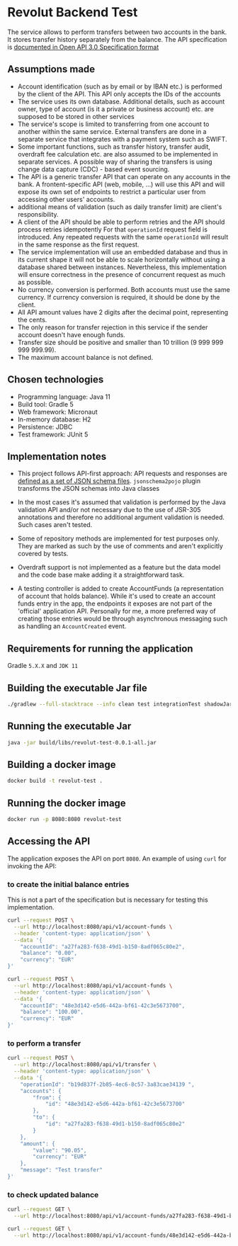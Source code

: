 # Revolut Backend Test

The service allows to perform transfers between two accounts in the bank. It stores
transfer history separately from the balance.
The API specification is [documented in Open API 3.0 Specification format](./specs/account-funds-service.oas3.yml)
 

## Assumptions made

- Account identification (such as by email or by IBAN etc.) is performed by the client of the API. 
  This API only accepts the IDs of the accounts
- The service uses its own database. Additional details, such as account owner, type of account (is
  it a private or business account) etc. are supposed to be stored in other services
- The service's scope is limited to transferring from one account to another within the same service.
  External transfers are done in a separate service that integrates with a payment system such as SWIFT.
- Some important functions, such as transfer history, transfer audit, overdraft fee calculation etc. 
  are also assumed to be implemented in separate services. A possible way of sharing the transfers is using 
  change data capture (CDC) - based event sourcing.
- The API is a generic transfer API that can operate on any accounts in the bank.
  A frontent-specific API (web, mobile, ...) will use this API and will expose its own set of endpoints
  to restrict a particular user from accessing other users' accounts.
- additional means of validation (such as daily transfer limit) are client's responsibility.
- A client of the API should be able to perform retries and the API should process retries idempotently
  For that `operationId` request field is introduced. Any repeated requests with the same `operationId`
  will result in the same response as the first request.
- The service implementation will use an embedded database and thus in its current shape it will not 
  be able to scale horizontally without using a database shared between instances. Nevertheless,
  this implementation will ensure correctness in the presence of concurrent request as much as possible.
- No currency conversion is performed. Both accounts must use the same currency.
  If currency conversion is required, it should be done by the client.
- All API amount values have 2 digits after the decimal point, representing the cents.
- The only reason for transfer rejection in this service if the sender account doesn't have
  enough funds.
- Transfer size should be positive and smaller than 10 trillion (9 999 999 999 999.99).
- The maximum account balance is not defined.

## Chosen technologies

- Programming language: Java 11
- Build tool: Gradle 5
- Web framework: Micronaut
- In-memory database: H2
- Persistence: JDBC
- Test framework: JUnit 5

## Implementation notes
- This project follows API-first approach:  API requests and responses are [defined as a set of JSON schema files](./specs/schemas).
  `jsonschema2pojo` plugin transforms the JSON schemas into Java classes
  
- In the most cases it's assumed that validation is performed by the Java validation API
  and/or not necessary due to the use of JSR-305 annotations
  and therefore no additional argument validation is needed. Such cases aren't tested.
  
- Some of repository methods are implemented for test purposes only.
  They are marked as such by the use of comments and aren't explicitly covered by tests.

- Overdraft support is not implemented as a feature but the data model and the code base
  make adding it a straightforward task.
  
- A testing controller is added to create AccountFunds (a representation of account that holds balance).
  While it's used to create an account funds entry in the app, the endpoints it exposes are not part of the 'official'
  application API. Personally for me, a more preferred way of creating those entries would be through asynchronous
  messaging such as handling an `AccountCreated` event.
  
## Requirements for running the application

Gradle `5.X.X` and `JDK 11` 

## Building the executable Jar file

```bash
./gradlew --full-stacktrace --info clean test integrationTest shadowJar
```

## Running the executable Jar

```bash
java -jar build/libs/revolut-test-0.0.1-all.jar
```

## Building a docker image

```bash
docker build -t revolut-test .
```

## Running the docker image
```bash
docker run -p 8080:8080 revolut-test
```

## Accessing the API

The application exposes the API on port `8080`.
An example of using `curl` for invoking the API:

### to create the initial balance entries
This is not a part of the specification but is necessary for testing this implementation.
```bash
curl --request POST \
  --url http://localhost:8080/api/v1/account-funds \
  --header 'content-type: application/json' \
  --data '{
	"accountId": "a27fa283-f638-49d1-b150-8adf065c80e2",
	"balance": "0.00",
	"currency": "EUR"
}'

curl --request POST \
  --url http://localhost:8080/api/v1/account-funds \
  --header 'content-type: application/json' \
  --data '{
	"accountId": "48e3d142-e5d6-442a-bf61-42c3e5673700",
	"balance": "100.00",
	"currency": "EUR"
}'
```

### to perform a transfer
```bash
curl --request POST \
  --url http://localhost:8080/api/v1/transfer \
  --header 'content-type: application/json' \
  --data '{
	"operationId": "b19d837f-2b85-4ec6-8c57-3a83cae34139 ",
	"accounts": {
		"from": {
			"id": "48e3d142-e5d6-442a-bf61-42c3e5673700"
		},
		"to": {
			"id": "a27fa283-f638-49d1-b150-8adf065c80e2"
		}
	},
	"amount": {
		"value": "90.05",
		"currency": "EUR"
	},
	"message": "Test transfer"
}'
```

### to check updated balance

```bash
curl --request GET \
  --url http://localhost:8080/api/v1/account-funds/a27fa283-f638-49d1-b150-8adf065c80e2

curl --request GET \
  --url http://localhost:8080/api/v1/account-funds/48e3d142-e5d6-442a-bf61-42c3e5673700
```
